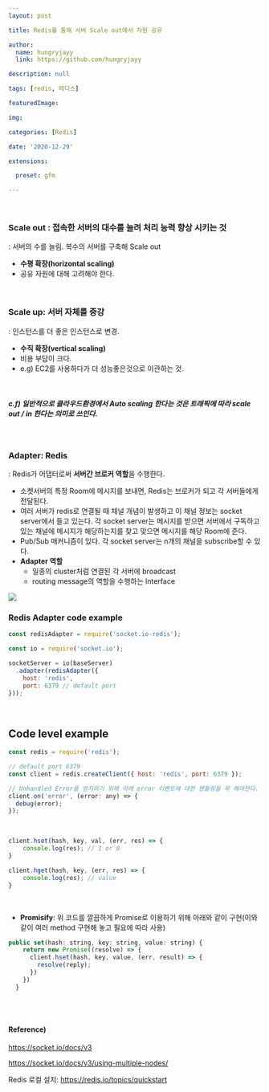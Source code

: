 ```yaml
---
layout: post

title: Redis를 통해 서버 Scale out에서 자원 공유

author: 
  name: hungryjayy
  link: https://github.com/hungryjayy

description: null

tags: [redis, 레디스]

featuredImage: 

img: 

categories: [Redis]

date: '2020-12-29'

extensions:

  preset: gfm

---
```


<br>

### Scale out : 접속한 서버의 대수를 늘려 처리 능력 향상 시키는 것

: 서버의 수를 늘림. 복수의 서버를 구축해 Scale out

* **수평 확장(horizontal scaling)**
* 공유 자원에 대해 고려해야 한다.

<br>

### Scale up: 서버 자체를 증강

: 인스턴스를 더 좋은 인스턴스로 변경.

* **수직 확장(vertical scaling)**
* 비용 부담이 크다.
* e.g) EC2를 사용하다가 더 성능좋은것으로 이관하는 것.

<br>

##### c.f) 일반적으로 클라우드환경에서 **Auto scaling 한다는 것**은 트래픽에 따라 **scale out / in 한다**는 의미로 쓰인다.

<br>

### Adapter: Redis

: Redis가 어댑터로써 **서버간 브로커 역할**을 수행한다.

* 소켓서버의 특정 Room에 메시지를 보내면, Redis는 브로커가 되고 각 서버들에게 전달된다.
* 여러 서버가 redis로 연결될 때 채널 개념이 발생하고 이 채널 정보는 socket server에서 들고 있는다. 각 socket server는 메시지를 받으면 서버에서 구독하고 있는 채널에 메시지가 해당하는지를 찾고 맞으면 메시지를 해당 Room에 준다.
* Pub/Sub 매커니즘이 있다. 각 socket server는 n개의 채널을 subscribe할 수 있다.
* **Adapter 역할**
  * 일종의 cluster처럼 연결된 각 서버에 broadcast
  * routing message의 역할을 수행하는 Interface

<img src = "https://hungryjayy.github.io/assets/img/Redis/redisadapter.png">

### Redis Adapter code example

```javascript
const redisAdapter = require('socket.io-redis');

const io = require('socket.io');

socketServer = io(baseServer)
  .adapter(redisAdapter({
    host: 'redis',
    port: 6379 // default port
}));
```

<br>


## Code level example

```javascript
const redis = require('redis');

// default port 6379
const client = redis.createClient({ host: 'redis', port: 6379 });

// Unhandled Error를 방지하기 위해 아래 error 이벤트에 대한 핸들링을 꼭 해야한다.
client.on('error', (error: any) => {
  debug(error);
});
```
<br>

```javascript
client.hset(hash, key, val, (err, res) => {
    console.log(res); // 1 or 0
}

client.hget(hash, key, (err, res) => {
    console.log(res); // value
}
```

<br>

* **Promisify**: 위 코드를 깔끔하게 Promise로 이용하기 위해 아래와 같이 구현(이와 같이 여러 method 구현해 놓고 필요에 따라 사용)
```javascript
public set(hash: string, key: string, value: string) {
    return new Promise((resolve) => {
      client.hset(hash, key, value, (err, result) => {
        resolve(reply);
      })
    })
  }
```

<br><br>

#### Reference)

https://socket.io/docs/v3 <br>

https://socket.io/docs/v3/using-multiple-nodes/

Redis 로컬 설치: https://redis.io/topics/quickstart
